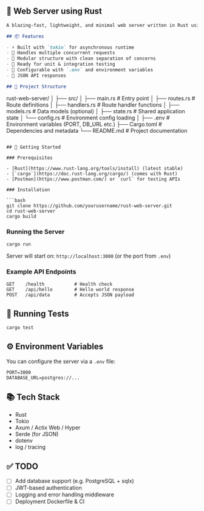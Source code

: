 
## 🚀 Web Server using Rust

```markdown
A blazing-fast, lightweight, and minimal web server written in Rust using [Axum](https://docs.rs/axum) / [Actix Web](https://actix.rs/) / [Hyper](https://docs.rs/hyper) (choose your framework). This project demonstrates how to build a RESTful API with modern async Rust.

## 📦 Features

- ⚡ Built with `tokio` for asynchronous runtime
- 📡 Handles multiple concurrent requests
- 🧩 Modular structure with clean separation of concerns
- 🧪 Ready for unit & integration testing
- 🔧 Configurable with `.env` and environment variables
- 📃 JSON API responses

## 📁 Project Structure

```

rust-web-server/
│
├── src/
│   ├── main.rs          # Entry point
│   ├── routes.rs        # Route definitions
│   ├── handlers.rs      # Route handler functions
│   ├── models.rs        # Data models (optional)
│   ├── state.rs         # Shared application state
│   └── config.rs        # Environment config loading
│
├── .env                 # Environment variables (PORT, DB\_URL etc.)
├── Cargo.toml           # Dependencies and metadata
└── README.md            # Project documentation

````

## 🚀 Getting Started

### Prerequisites

- [Rust](https://www.rust-lang.org/tools/install) (latest stable)
- [`cargo`](https://doc.rust-lang.org/cargo/) (comes with Rust)
- [Postman](https://www.postman.com/) or `curl` for testing APIs

### Installation

```bash
git clone https://github.com/yourusername/rust-web-server.git
cd rust-web-server
cargo build
````

### Running the Server

```bash
cargo run
```

Server will start on: `http://localhost:3000` (or the port from `.env`)

### Example API Endpoints

```http
GET    /health           # Health check
GET    /api/hello        # Hello world response
POST   /api/data         # Accepts JSON payload
```

## 🧪 Running Tests

```bash
cargo test
```

## ⚙️ Environment Variables

You can configure the server via a `.env` file:

```
PORT=3000
DATABASE_URL=postgres://...
```

## 📚 Tech Stack

* Rust
* Tokio
* Axum / Actix Web / Hyper
* Serde (for JSON)
* dotenv
* log / tracing

## ✅ TODO

* [ ] Add database support (e.g. PostgreSQL + sqlx)
* [ ] JWT-based authentication
* [ ] Logging and error handling middleware
* [ ] Deployment Dockerfile & CI
